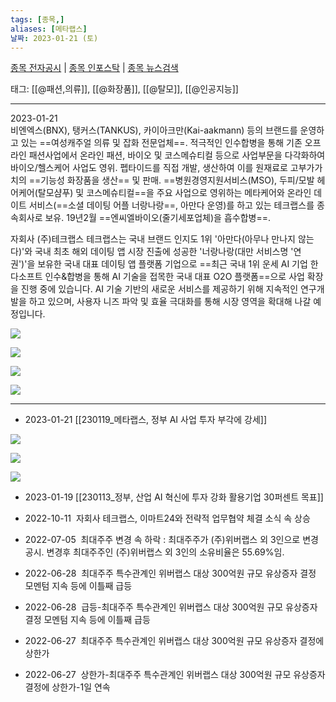 ```yaml
---
tags: [종목,]
aliases: [메타랩스]
날짜: 2023-01-21 (토)
---
```

[종목 전자공시](https://finance.naver.com/item/dart.naver?code=090370) |  [종목 인포스탁](https://www.infostock.co.kr/site/3d/3d_show.asp?codename=090370) | [종목 뉴스검색](https://m.search.naver.com/search.naver?where=m_news&sm=mtb_jum&query=메타랩스)

태그: [[@패션,의류]], [[@화장품]], [[@탈모]], [[@인공지능]]

___

2023-01-21   
비엔엑스(BNX), 탱커스(TANKUS), 카이아크만(Kai-aakmann) 등의 브랜드를 운영하고 있는 ==여성캐주얼 의류 및 잡화 전문업체==. 적극적인 인수합병을 통해 기존 오프라인 패션사업에서 온라인 패션, 바이오 및 코스메슈티컬 등으로 사업부문을 다각화하여 바이오/헬스케어 사업도 영위. 펩타이드를 직접 개발, 생산하여 이를 원재료로 고부가가치의 ==기능성 화장품을 생산== 및 판매.
==병원경영지원서비스(MSO), 두피/모발 헤어케어(탈모샴푸) 및 코스메슈티컬==을 주요 사업으로 영위하는 메타케어와 온라인 데이트 서비스(==소셜 데이팅 어플 너랑나랑==, 아만다 운영)를 하고 있는 테크랩스를 종속회사로 보유. 19년2월 ==엔씨엘바이오(줄기세포업체)을 흡수합병==.

자회사 (주)테크랩스
테크랩스는 국내 브랜드 인지도 1위 '아만다(아무나 만나지 않는다)'와 국내 최초 해외 데이팅 앱 시장 진출에 성공한 '너랑나랑(대만 서비스명 '연권')'을 보유한 국내 대표 데이팅 앱 플랫폼 기업으로 ==최근 국내 1위 운세 AI 기업 한다소프트 인수&합병을 통해 AI 기술을 접목한 국내 대표 O2O 플랫폼==으로 사업 확장을 진행 중에 있습니다. AI 기술 기반의 새로운 서비스를 제공하기 위해 지속적인 연구개발을 하고 있으며, 사용자 니즈 파악 및 효율 극대화를 통해 시장 영역을 확대해 나갈 예정입니다.

![](https://i.imgur.com/LLqgt3P.png)

![](https://i.imgur.com/o0w4M3p.png)

![](https://i.imgur.com/4ZXoyHN.png)

![](https://i.imgur.com/tNjPl49.png)


___
- 2023-01-21 [[230119_메타랩스, 정부 AI 사업 투자 부각에 강세]]

![](https://i.imgur.com/pmgbEmq.png)

![](https://i.imgur.com/fTCI10O.png)

![](https://i.imgur.com/Ygna4kf.png)

- 2023-01-19 [[230113_정부, 산업 AI 혁신에 투자 강화 활용기업 30퍼센트 목표]]

- 2022-10-11  자회사 테크랩스, 이마트24와 전략적 업무협약 체결 소식 속 상승  
- 2022-07-05  최대주주 변경 속 하락 : 최대주주가 (주)위버랩스 외 3인으로 변경 공시. 변경후 최대주주인 (주)위버랩스 외 3인의 소유비율은 55.69%임. 
- 2022-06-28  최대주주 특수관계인 위버랩스 대상 300억원 규모 유상증자 결정 모멘텀 지속 등에 이틀째 급등  
- 2022-06-28  급등-최대주주 특수관계인 위버랩스 대상 300억원 규모 유상증자 결정 모멘텀 지속 등에 이틀째 급등  
- 2022-06-27  최대주주 특수관계인 위버랩스 대상 300억원 규모 유상증자 결정에 상한가
- 2022-06-27  상한가-최대주주 특수관계인 위버랩스 대상 300억원 규모 유상증자 결정에 상한가-1일 연속  